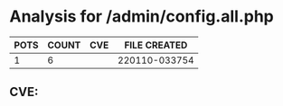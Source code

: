 # Analysis for /admin/config.all.php
| POTS | COUNT | CVE | FILE CREATED |
|---|---|---|---|
| 1 | 6 | | 220110-033754 |

## CVE: 